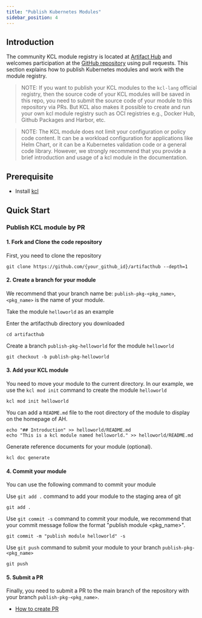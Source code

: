 ```yaml
---
title: "Publish Kubernetes Modules"
sidebar_position: 4
---
```


## Introduction

The community KCL module registry is located at [Artifact Hub](https://artifacthub.io/packages/search?org=kcl&sort=relevance&page=1) and welcomes participation at the [GitHub repository](https://github.com/kcl-lang/artifacthub) using pull requests. This section explains how to publish Kubernetes modules and work with the module registry.

> NOTE: If you want to publish your KCL modules to the `kcl-lang` official registry, then the source code of your KCL modules will be saved in this repo, you need to submit the source code of your module to this repository via PRs. But KCL also makes it possible to create and run your own kcl module registry such as OCI registries e.g., Docker Hub, Github Packages and Harbor, etc.

> NOTE: The KCL module does not limit your configuration or policy code content. It can be a workload configuration for applications like Helm Chart, or it can be a Kubernetes validation code or a general code library. However, we strongly recommend that you provide a brief introduction and usage of a kcl module in the documentation.

## Prerequisite

+ Install [kcl](https://kcl-lang.io/docs/user_docs/getting-started/install/)

## Quick Start

### Publish KCL module by PR

#### 1. Fork and Clone the code repository

First, you need to clone the repository

```
git clone https://github.com/{your_github_id}/artifacthub --depth=1
```

#### 2. Create a branch for your module

We recommend that your branch name be: `publish-pkg-<pkg_name>`, `<pkg_name>` is the name of your module.

Take the module `helloworld` as an example

Enter the artifacthub directory you downloaded

```shell
cd artifacthub
```

Create a branch `publish-pkg-helloworld` for the module `helloworld`

```shell
git checkout -b publish-pkg-helloworld
```

#### 3. Add your KCL module

You need to move your module to the current directory. In our example, we use the `kcl mod init` command to create the module `helloworld`

```shell
kcl mod init helloworld
```

You can add a `README.md` file to the root directory of the module to display on the homepage of AH.

```shell
echo "## Introduction" >> helloworld/README.md
echo "This is a kcl module named helloworld." >> helloworld/README.md
```

Generate reference documents for your module (optional).

```shell
kcl doc generate
```

#### 4. Commit your module

You can use the following command to commit your module

Use `git add .` command to add your module to the staging area of git

```shell
git add .
```

Use `git commit -s` command to commit your module, we recommend that your commit message follow the format "publish module <pkg_name>".

```shell
git commit -m "publish module helloworld" -s
```

Use `git push` command to submit your module to your branch `publish-pkg-<pkg_name>`

```shell
git push
```

#### 5. Submit a PR

Finally, you need to submit a PR to the main branch of the repository with your branch `publish-pkg-<pkg_name>`.

- [How to create PR](https://docs.github.com/en/pull-requests/collaborating-with-pull-requests/proposing-changes-to-your-work-with-pull-requests/creating-a-pull-request)
